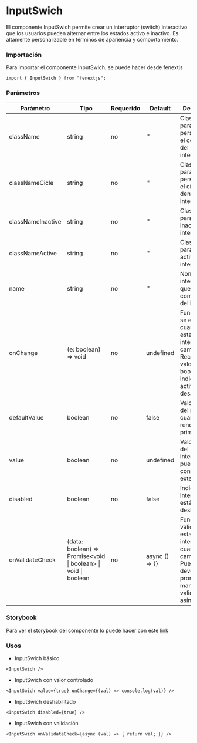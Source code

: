 # InputSwich

El componente InputSwich permite crear un interruptor (switch) interactivo que los usuarios pueden alternar entre los estados activo e inactivo. Es altamente personalizable en términos de apariencia y comportamiento.

### Importación

Para importar el componente InputSwich, se puede hacer desde fenextjs

```tsx copy
import { InputSwich } from "fenextjs";
```

### Parámetros

| Parámetro | Tipo | Requerido | Default | Descripcion |
| --------- | ---- | --------- | ------- | ----------- |
| className | string | no | '' | Clase CSS para personalizar el contenedor del interruptor. |
| classNameCicle | string | no | '' | Clase CSS para personalizar el círculo dentro del interruptor. |
| classNameInactive | string | no | '' | Clase CSS para el estado inactivo del interruptor. |
| classNameActive | string | no | '' | Clase CSS para el estado activo del interruptor. |
| name | string | no | '' | Nombre del interruptor que se usará como atributo del input. |
| onChange | (e: boolean) =\> void | no | undefined | Función que se ejecuta cuando el estado del interruptor cambia. Recibe un valor booleano que indica si está activado o desactivado. |
| defaultValue | boolean | no | false | Valor inicial del interruptor cuando se renderiza por primera vez. |
| value | boolean | no | undefined | Valor actual del interruptor, puede ser controlado externamente. |
| disabled | boolean | no | false | Indica si el interruptor está deshabilitado. |
| onValidateCheck | (data: boolean) =\> Promise\<void \| boolean\> \| void \| boolean | no | async () =\> \{\} | Función para validar el estado del interruptor cuando se cambia. Puede devolver una promesa para manejar validaciones asíncronas. |

### Storybook

Para ver el storybook del componente lo puede hacer con este [link](https://fenextjs-component-storybook.vercel.app/?path=/story/input-inputswich--index)

### Usos

- InputSwich básico

```tsx copy
<InputSwich />
```

- InputSwich con valor controlado

```tsx copy
<InputSwich value={true} onChange={(val) => console.log(val)} />
```

- InputSwich deshabilitado

```tsx copy
<InputSwich disabled={true} />
```

- InputSwich con validación

```tsx copy
<InputSwich onValidateCheck={async (val) => { return val; }} />
```

